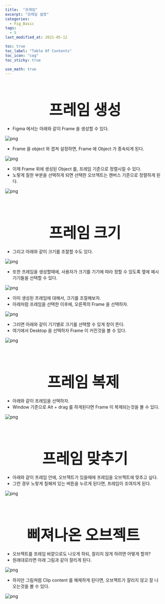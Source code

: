 ```yaml
---
title:  "프레임"
excerpt: "프레임 설정"
categories:
  - Fig_Basic
tags:
  - 5
last_modified_at: 2021-05-12

toc: true
toc_label: "Table Of Contents"
toc_icon: "cog"
toc_sticky: true

use_math: true
---
```


<br>

# <center><font size="15"> 프레임 생성</font></center>

- Figma 에서는 아래와 같이 Frame 을 생성할 수 있다.

![png](/assets/images/Fig_Basic/1_9.png)

- Frame 을 object 와 겹쳐 설정하면, Frame 에 Object 가 종속되게 된다. 

![png](/assets/images/Fig_Basic/1_10.png)

- 이제 Frame 위에 생성된 Object 를, 프레임 기준으로 정렬시킬 수 있다. 
- 노랗게 칠한 부분을 선택하게 되면 선택한 오브젝트는 캔버스 기준으로 정렬하게 된다.

![png](/assets/images/Fig_Basic/1_11.png)

<br>

<Br>

# <center><font size="15"> 프레임 크기</font></center>

- 그리고 아래와 같이 크기를 조절할 수도 있다.

![png](/assets/images/Fig_Basic/1_12.png)

- 또한 프레임을 생성할때에, 사용자가 크기를 기기에 따라 정할 수 있도록 옆에 예시 기기들을 선택할 수 있다.

![png](/assets/images/Fig_Basic/1_13.png)

- 이미 생성된 프레임에 대해서, 크기를 조절해보자.
- 아래처럼 프레임을 선택한 이후에, 오른쪽의 Frame 을 선택하자.

![png](/assets/images/Fig_Basic/1_14.png)

- 그러면 아래와 같이 기기별로 크기를 선택할 수 있게 창이 뜬다.
- 여기에서 Desktop 을 선택하자 Frame 이 커진것을 볼 수 있다.

![png](/assets/images/Fig_Basic/1_15.png)

<br>

<br>

# <center><font size="15"> 프레임 복제</font></center>

- 아래와 같이 프레임을 선택하자. 
- Window 기준으로 Alt + drag 를 하게된다면 Frame 이 복제되는것을 볼 수 있다.

![png](/assets/images/Fig_Basic/1_16.png)

<br>

<br>

# <center><font size="15"> 프레임 맞추기</font></center>

- 아래와 같이 프레임 안에, 오브젝트가 있을때에 프레임을 오브젝트에 맞추고 싶다.
- 그런 경우 노랗게 칠해져 있는 버튼을 누르게 된다면, 프레임이 조여지게 된다.

![png](/assets/images/Fig_Basic/1_17.png)

<br>

<br>

# <center><font size="15"> 삐져나온 오브젝트</font></center>



- 오브젝트를 프레임 바깥으로도 나오게 하되, 잘리지 않게 하려면 어떻게 할까?
- 원래대로라면 아래 그림과 같이 잘리게 된다.

![png](/assets/images/Fig_Basic/1_18.png)

- 하지만 그림쳐럼 Clip content 를 해제하게 된다면, 오브젝트가 잘리지 않고 잘 나오는것을 볼 수 있다.

![png](/assets/images/Fig_Basic/1_19.png)